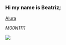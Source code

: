 ### Hi my name is Beatriz;

[Alura](https://www.alura.com.br)

_M00N1111_






![](https://tenor.com/pt-BR/view/love-woodstock-beat-snoopy-music-gif-21875604)
